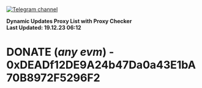 [![Telegram channel](https://img.shields.io/endpoint?url=https://runkit.io/damiankrawczyk/telegram-badge/branches/master?url=https://t.me/n4z4v0d)](https://t.me/n4z4v0d) 

**Dynamic Updates Proxy List with Proxy Checker**  
**Last Updated: 19.12.23 06:12**

# DONATE (_any evm_) - 0xDEADf12DE9A24b47Da0a43E1bA70B8972F5296F2

